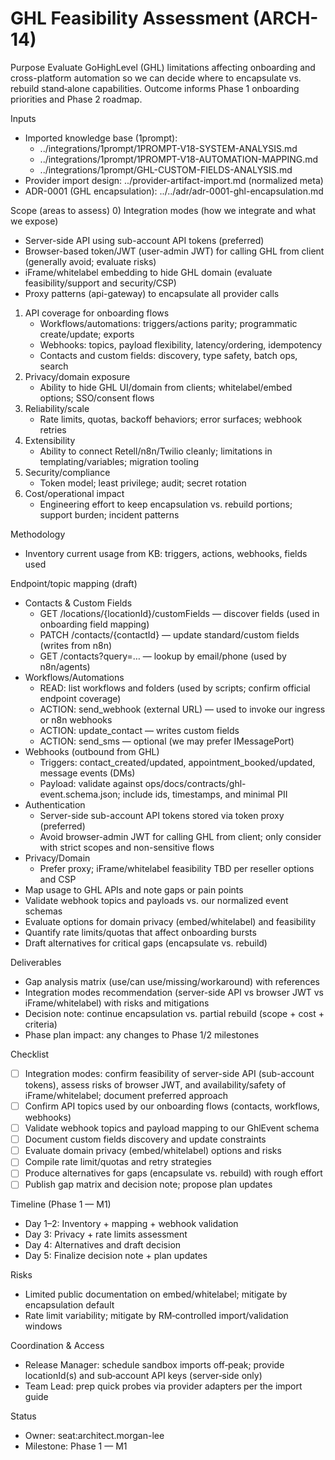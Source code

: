 # GHL Feasibility Assessment (ARCH-14)

Purpose
Evaluate GoHighLevel (GHL) limitations affecting onboarding and cross-platform automation so we can decide where to encapsulate vs. rebuild stand‑alone capabilities. Outcome informs Phase 1 onboarding priorities and Phase 2 roadmap.

Inputs
- Imported knowledge base (1prompt):
  - ../integrations/1prompt/1PROMPT-V18-SYSTEM-ANALYSIS.md
  - ../integrations/1prompt/1PROMPT-V18-AUTOMATION-MAPPING.md
  - ../integrations/1prompt/GHL-CUSTOM-FIELDS-ANALYSIS.md
- Provider import design: ../provider-artifact-import.md (normalized meta)
- ADR-0001 (GHL encapsulation): ../../adr/adr-0001-ghl-encapsulation.md

Scope (areas to assess)
0) Integration modes (how we integrate and what we expose)
   - Server-side API using sub-account API tokens (preferred)
   - Browser-based token/JWT (user-admin JWT) for calling GHL from client (generally avoid; evaluate risks)
   - iFrame/whitelabel embedding to hide GHL domain (evaluate feasibility/support and security/CSP)
   - Proxy patterns (api-gateway) to encapsulate all provider calls
1) API coverage for onboarding flows
   - Workflows/automations: triggers/actions parity; programmatic create/update; exports
   - Webhooks: topics, payload flexibility, latency/ordering, idempotency
   - Contacts and custom fields: discovery, type safety, batch ops, search
2) Privacy/domain exposure
   - Ability to hide GHL UI/domain from clients; whitelabel/embed options; SSO/consent flows
3) Reliability/scale
   - Rate limits, quotas, backoff behaviors; error surfaces; webhook retries
4) Extensibility
   - Ability to connect Retell/n8n/Twilio cleanly; limitations in templating/variables; migration tooling
5) Security/compliance
   - Token model; least privilege; audit; secret rotation
6) Cost/operational impact
   - Engineering effort to keep encapsulation vs. rebuild portions; support burden; incident patterns

Methodology
- Inventory current usage from KB: triggers, actions, webhooks, fields used

Endpoint/topic mapping (draft)
- Contacts & Custom Fields
  - GET /locations/{locationId}/customFields — discover fields (used in onboarding field mapping)
  - PATCH /contacts/{contactId} — update standard/custom fields (writes from n8n)
  - GET /contacts?query=… — lookup by email/phone (used by n8n/agents)
- Workflows/Automations
  - READ: list workflows and folders (used by scripts; confirm official endpoint coverage)
  - ACTION: send_webhook (external URL) — used to invoke our ingress or n8n webhooks
  - ACTION: update_contact — writes custom fields
  - ACTION: send_sms — optional (we may prefer IMessagePort)
- Webhooks (outbound from GHL)
  - Triggers: contact_created/updated, appointment_booked/updated, message events (DMs)
  - Payload: validate against ops/docs/contracts/ghl-event.schema.json; include ids, timestamps, and minimal PII
- Authentication
  - Server-side sub-account API tokens stored via token proxy (preferred)
  - Avoid browser-admin JWT for calling GHL from client; only consider with strict scopes and non-sensitive flows
- Privacy/Domain
  - Prefer proxy; iFrame/whitelabel feasibility TBD per reseller options and CSP
- Map usage to GHL APIs and note gaps or pain points
- Validate webhook topics and payloads vs. our normalized event schemas
- Evaluate options for domain privacy (embed/whitelabel) and feasibility
- Quantify rate limits/quotas that affect onboarding bursts
- Draft alternatives for critical gaps (encapsulate vs. rebuild)

Deliverables
- Gap analysis matrix (use/can use/missing/workaround) with references
- Integration modes recommendation (server-side API vs browser JWT vs iFrame/whitelabel) with risks and mitigations
- Decision note: continue encapsulation vs. partial rebuild (scope + cost + criteria)
- Phase plan impact: any changes to Phase 1/2 milestones

Checklist
- [ ] Integration modes: confirm feasibility of server-side API (sub-account tokens), assess risks of browser JWT, and availability/safety of iFrame/whitelabel; document preferred approach
- [ ] Confirm API topics used by our onboarding flows (contacts, workflows, webhooks)
- [ ] Validate webhook topics and payload mapping to our GhlEvent schema
- [ ] Document custom fields discovery and update constraints
- [ ] Evaluate domain privacy (embed/whitelabel) options and risks
- [ ] Compile rate limit/quotas and retry strategies
- [ ] Produce alternatives for gaps (encapsulate vs. rebuild) with rough effort
- [ ] Publish gap matrix and decision note; propose plan updates

Timeline (Phase 1 — M1)
- Day 1–2: Inventory + mapping + webhook validation
- Day 3: Privacy + rate limits assessment
- Day 4: Alternatives and draft decision
- Day 5: Finalize decision note + plan updates

Risks
- Limited public documentation on embed/whitelabel; mitigate by encapsulation default
- Rate limit variability; mitigate by RM‑controlled import/validation windows

Coordination & Access
- Release Manager: schedule sandbox imports off‑peak; provide locationId(s) and sub‑account API keys (server‑side only)
- Team Lead: prep quick probes via provider adapters per the import guide

Status
- Owner: seat:architect.morgan-lee
- Milestone: Phase 1 — M1
